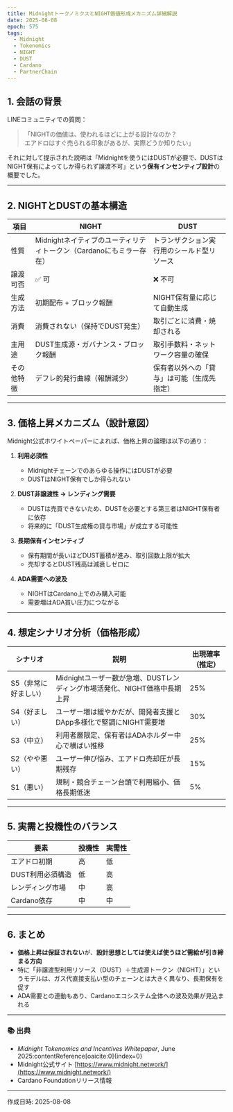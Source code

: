 ```yaml
---
title: MidnightトークノミクスとNIGHT価値形成メカニズム詳細解説
date: 2025-08-08
epoch: 575
tags:
  - Midnight
  - Tokenomics
  - NIGHT
  - DUST
  - Cardano
  - PartnerChain
---
```


## 1. 会話の背景
LINEコミュニティでの質問：
> 「NIGHTの価値は、使われるほどに上がる設計なのか？  
> エアドロはすぐ売られる印象があるが、実際どうか知りたい」

それに対して提示された説明は「Midnightを使うにはDUSTが必要で、DUSTはNIGHT保有によってしか得られず譲渡不可」という**保有インセンティブ設計**の概要でした。

---

## 2. NIGHTとDUSTの基本構造

| 項目 | NIGHT | DUST |
|------|-------|------|
| 性質 | Midnightネイティブのユーティリティトークン（Cardanoにもミラー存在） | トランザクション実行用のシールド型リソース |
| 譲渡可否 | ✅ 可 | ❌ 不可 |
| 生成方法 | 初期配布 + ブロック報酬 | NIGHT保有量に応じて自動生成 |
| 消費 | 消費されない（保持でDUST発生） | 取引ごとに消費・焼却される |
| 主用途 | DUST生成源・ガバナンス・ブロック報酬 | 取引手数料・ネットワーク容量の確保 |
| その他特徴 | デフレ的発行曲線（報酬減少） | 保有者以外への「貸与」は可能（生成先指定） |

---

## 3. 価格上昇メカニズム（設計意図）

Midnight公式ホワイトペーパーによれば、価格上昇の論理は以下の通り：

1. **利用必須性**  
   - Midnightチェーンでのあらゆる操作にはDUSTが必要
   - DUSTはNIGHT保有でしか得られない

2. **DUST非譲渡性 → レンディング需要**
   - DUSTは売買できないため、DUSTを必要とする第三者はNIGHT保有者に依存
   - 将来的に「DUST生成権の貸与市場」が成立する可能性

3. **長期保有インセンティブ**
   - 保有期間が長いほどDUST蓄積が進み、取引回数上限が拡大
   - 売却するとDUST残高は減衰しゼロに

4. **ADA需要への波及**
   - NIGHTはCardano上でのみ購入可能
   - 需要増はADA買い圧力につながる

---

## 4. 想定シナリオ分析（価格形成）

| シナリオ | 説明 | 出現確率（推定） |
|----------|------|----------------|
| S5（非常に好ましい） | Midnightユーザー数が急増、DUSTレンディング市場活発化、NIGHT価格中長期上昇 | 25% |
| S4（好ましい） | ユーザー増は緩やかだが、開発者支援とDApp多様化で堅調にNIGHT需要増 | 30% |
| S3（中立） | 利用者層限定、保有者はADAホルダー中心で横ばい推移 | 25% |
| S2（やや悪い） | ユーザー伸び悩み、エアドロ売却圧が長期残存 | 15% |
| S1（悪い） | 規制・競合チェーン台頭で利用縮小、価格長期低迷 | 5% |

---

## 5. 実需と投機性のバランス

| 要素 | 投機性 | 実需性 |
|------|--------|--------|
| エアドロ初期 | 高 | 低 |
| DUST利用必須構造 | 低 | 高 |
| レンディング市場 | 中 | 高 |
| Cardano依存 | 中 | 中 |

---

## 6. まとめ
- **価格上昇は保証されない**が、**設計思想としては使えば使うほど需給が引き締まる方向**  
- 特に「非譲渡型利用リソース（DUST）＋生成源トークン（NIGHT）」というモデルは、ガス代直接支払い型のチェーンとは大きく異なり、長期保有を促す  
- ADA需要との連動もあり、Cardanoエコシステム全体への波及効果が見込まれる

---

### 📚 出典
- *Midnight Tokenomics and Incentives Whitepaper*, June 2025:contentReference[oaicite:0]{index=0}
- Midnight公式サイト [https://www.midnight.network/](https://www.midnight.network/)
- Cardano Foundationリリース情報

---
作成日時: 2025-08-08
